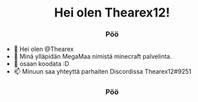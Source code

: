 <h1 align="center">Hei olen Thearex12!</h1>
<h3 align="center">Pöö</h3>

- 👋 Hei olen @Thearex
- 👀 Minä ylläpidän MegaMaa nimistä minecraft palvelinta.
- 🌱 osaan koodata :D
- 📫 Minuun saa yhteyttä parhaiten Discordissa Thearex12#9251

<h3 align="center">Pöö</h3>
